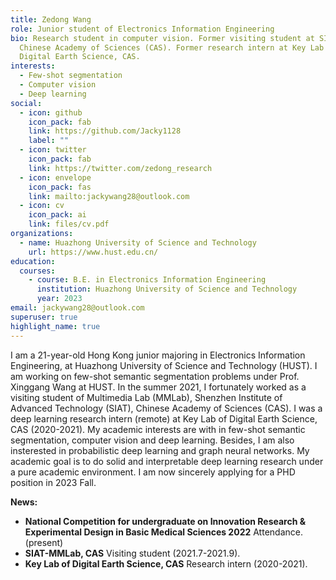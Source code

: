 ```yaml
---
title: Zedong Wang
role: Junior student of Electronics Information Engineering
bio: Research student in computer vision. Former visiting student at SIAT-MMLab,
  Chinese Academy of Sciences (CAS). Former research intern at Key Lab of
  Digital Earth Science, CAS.
interests:
  - Few-shot segmentation
  - Computer vision
  - Deep learning
social:
  - icon: github
    icon_pack: fab
    link: https://github.com/Jacky1128
    label: ""
  - icon: twitter
    icon_pack: fab
    link: https://twitter.com/zedong_research
  - icon: envelope
    icon_pack: fas
    link: mailto:jackywang28@outlook.com
  - icon: cv
    icon_pack: ai
    link: files/cv.pdf
organizations:
  - name: Huazhong University of Science and Technology
    url: https://www.hust.edu.cn/
education:
  courses:
    - course: B.E. in Electronics Information Engineering
      institution: Huazhong University of Science and Technology
      year: 2023
email: jackywang28@outlook.com
superuser: true
highlight_name: true
---
```

I am a 21-year-old Hong Kong junior majoring in Electronics Information Engineering, at Huazhong University of Science and Technology (HUST). I am working on few-shot semantic segmentation problems under Prof. Xinggang Wang at HUST. In the summer 2021, I fortunately worked as a visiting student of Multimedia Lab (MMLab), Shenzhen Institute of Advanced Technology (SIAT), Chinese Academy of Sciences (CAS). I was a deep learning research intern (remote) at Key Lab of Digital Earth Science, CAS (2020-2021). My academic interests are with in few-shot semantic segmentation, computer vision and deep learning. Besides, I am also insterested in probabilistic deep learning and graph neural networks. My academic goal is to do solid and interpretable deep learning research under a pure academic environment. I am now sincerely applying for a PHD position in 2023 Fall.

**News:**

* **National Competition for undergraduate on Innovation Research & Experimental Design in Basic Medical Sciences 2022**    Attendance. (present)
* **SIAT-MMLab, CAS**    Visiting student (2021.7-2021.9).
* **Key Lab of Digital Earth Science, CAS**    Research intern (2020-2021).